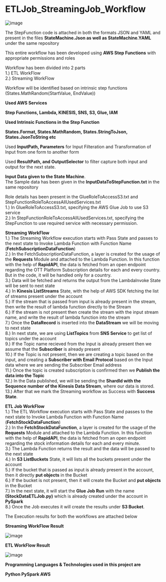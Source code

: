 # ETLJob_StreamingJob_Workflow

![image](https://github.com/phaniteja5789/ETLJob_StreamingJob_Workflow/assets/36558484/2c3e1909-0103-45d5-a6fe-fa25f485f3df)

The StepFunction code is attached in both the formats JSON and YAML and present in the files **StateMachine.Json as well as StateMachine.YAML** under the same repository

This entire workflow has been developed using **AWS Step Functions** with appropriate permissions and roles

Workflow has been divided into 2 parts <br/>
1.) ETL WorkFlow <br/>
2.) Streaming WorkFlow <br/>

Workflow will be identified based on intrinsic step functions (States.MathRandom(StartValue, EndValue))

**Used AWS Services**

**Step Functions, Lambda, KINESIS, SNS, S3, Glue, IAM**

**Used Intrinsic Functions in the Step Function**

**States.Format, States.MathRandom, States.StringToJson, States.JsonToString etc** 

Used **InputPath, Parameters** for Input Filteration and Transformation of Input from one form to another form <br/>

Used **ResultPath, and OutputSelector** to filter capture both input and output for the next state. <br/>

**Input Data given to the State Machine**. <br/>
The Sample data has been given in the **InputDataToStepFunction.txt** in the same repository <br/>

Role details has been present in the GlueRoleToAccessS3.txt and StepFunctionRoleToAccessAllUsedServices.txt <br/>
1.) In GlueRoleToAccessS3.txt, specifying the AWS Glue Job to use S3 service <br/>
2.) In StepFunctionRoleToAccessAllUsedServices.txt, specifying the StepFunction to use required service with necessary permission. <br/>

**Streaming WorkFlow** <br/>
1.) The Streaming Workflow execution starts with Pass State and passes to the next state to Invoke Lambda Function with Function Name (**FetchSubscriptionDataFunction**) <br/>
2.) In the FetchSubscriptionDataFunction, a layer is created for the usage of the **Requests** Module and attached to the Lambda Function. In this function with the help of **RapidAPI**, the data is fetched from an open endpoint regarding the OTT Platform Subscription details for each and every country. But in the code, it will be handled only for a country. <br/>
3.) Data will be fetched and returns the output from the LambdaInvoke State will be sent to next state <br/>
4.) In **Kinesis ListStreams** State, with the help of AWS SDK fetching the list of streams present under the account <br/>
5.) If the stream that is passed from input is already present in the stream, then write the result of lambda function directly to the Stream <br/>
6.) If the stream is not present then create the stream with the input stream name, and write the result of lambda function into the stream <br/>
7.) Once the **DataRecord** is inserted into the **DataStream** we will be moving to next state <br/>
8.) In next state, we are using **ListTopics** from **SNS Service** to get list of topics under the account <br/>
9.) If the Topic name recieved from the Input is already present then we assume that the **Subscriber** is already present <br/>
10.) If the Topic is not present, then we are creating a topic based on the input, and creating a **Subscriber with Email Protocol** based on the Input data where we are sending the Subscriber Email address <br/>
11.) Once the topic is created subscription is confirmed then we **Publish the data into the Topic** <br/>
12.) In the Data published, we will be sending the **ShardId with the Sequence number of the Kinesis Data Stream**, where our data is stored. <br/>
13.) After that we mark the Streaming workflow as Success with **Success State**. <br/>

**ETL Job WorkFlow** <br/>
1.) The ETL Workflow execution starts with Pass State and passes to the next state to Invoke Lambda Function with Function Name (**FetchStockDataFunction**) <br/>
2.) In the **FetchStockDataFunction**, a layer is created for the usage of the **Requests** Module and attached to the Lambda Function. In this function with the help of **RapidAPI**, the data is fetched from an open endpoint regarding the stock information details for each and every minute. <br/>
3.) The Lambda Function returns the result and the data will be passed to the next state <br/>
4.) In **S3 ListBuckets** State, it will lists all the buckets present under the account <br/>
5.) If the bucket that is passed as input is already present in the account, then it directly **put objects** in the Bucket <br/>
6.) If the bucket is not present, then it will create the Bucket and **put objects** in the Bucket <br/>
7.) In the next state, it will start the **Glue Job Run** with the name **(StockDataETLJob.py)** which is already created under the account in **PySpark** <br/>
8.) Once the Job executes it will create the results under **S3 Bucket**. <br/>

The Execution results for both the workflows are attached below <br/>

**Streaming WorkFlow Result** <br/>

![image](https://github.com/phaniteja5789/ETLJob_StreamingJob_Workflow/assets/36558484/411769e6-d2b6-4b8a-bb4e-5d52644f8c99)

**ETL WorkFlow Result** <br/>

![image](https://github.com/phaniteja5789/ETLJob_StreamingJob_Workflow/assets/36558484/f78d69bf-2d35-4f60-867c-58174b49e11a)


**Programming Languages & Technologies used in this project are** <br/>

**Python
PySpark
AWS**
